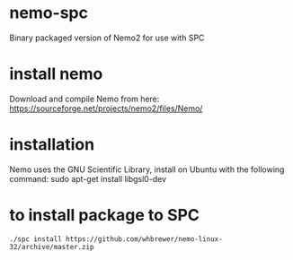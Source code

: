# nemo-spc
Binary packaged version of Nemo2 for use with SPC

# install nemo 
Download and compile Nemo from here:
https://sourceforge.net/projects/nemo2/files/Nemo/

# installation
Nemo uses the GNU Scientific Library, install on Ubuntu with the following command:
sudo apt-get install libgsl0-dev

# to install package to SPC

    ./spc install https://github.com/whbrewer/nemo-linux-32/archive/master.zip
